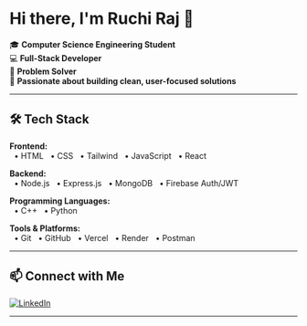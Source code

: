 # Hi there, I'm Ruchi Raj 👋

🎓 **Computer Science Engineering Student**  
💻 **Full-Stack Developer**  
🧩 **Problem Solver**  
🌱 **Passionate about building clean, user-focused solutions**

---

## 🛠️ Tech Stack

**Frontend:**  
&nbsp;&nbsp;• HTML &nbsp;&nbsp;• CSS &nbsp;&nbsp;• Tailwind &nbsp;&nbsp;• JavaScript &nbsp;&nbsp;• React

**Backend:**  
&nbsp;&nbsp;• Node.js &nbsp;&nbsp;• Express.js &nbsp;&nbsp;• MongoDB &nbsp;&nbsp;• Firebase Auth/JWT

**Programming Languages:**  
&nbsp;&nbsp;• C++ &nbsp;&nbsp;• Python

**Tools & Platforms:**  
&nbsp;&nbsp;• Git &nbsp;&nbsp;• GitHub &nbsp;&nbsp;• Vercel &nbsp;&nbsp;• Render &nbsp;&nbsp;• Postman

---


## 📫 Connect with Me

[![LinkedIn](https://img.shields.io/badge/LinkedIn-blue?logo=linkedin&logoColor=white)](https://www.linkedin.com/in/ruchi-raj-774805282/)

---


